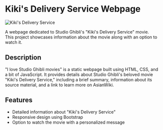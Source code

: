 # Kiki's Delivery Service Webpage

![Kiki's Delivery Service](https://64.media.tumblr.com/67f6814b7685ddbdcfb9d31f099f375f/tumblr_omb99ocglF1slvqiko1_400.gifv)

A webpage dedicated to Studio Ghibli's "Kiki's Delivery Service" movie. This project showcases information about the movie along with an option to watch it.

## Description

"I love Studio Ghibli movies" is a static webpage built using HTML, CSS, and a bit of JavaScript. It provides details about Studio Ghibli's beloved movie "Kiki's Delivery Service," including a brief summary, information about its source material, and a link to learn more on AsianWiki.

## Features

- Detailed information about "Kiki's Delivery Service"
- Responsive design using Bootstrap
- Option to watch the movie with a personalized message
